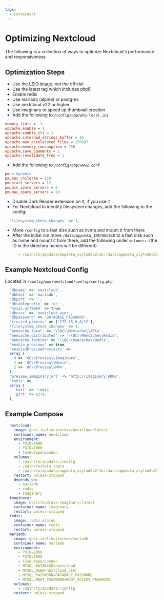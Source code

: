 ```yaml
---
tags:
  - Containers
---
```


# Optimizing Nextcloud

The following is a collection of ways to optimize Nextcloud's performance and responsiveness.

## Optimization Steps

- Use the [LSIO image](https://github.com/linuxserver/docker-nextcloud), not the official
- Use the latest tag which includes php8
- Enable redis
- Use mariadb (alpine) or postgres
- Use nextcloud v22 or higher
- Use imaginary to speed up thumbnail creation
- Add the following to `/config/php/php-local.ini`

```INI
memory_limit = -1
opcache.enable = 1
opcache.enable_cli = 1
opcache.interned_strings_buffer = 16
opcache.max_accelerated_files = 130987
opcache.memory_consumption = 256
opcache.save_comments = 1
opcache.revalidate_freq = 1
```

- Add the following to `/config/php/www2.conf`
```INI
pm = dynamic
pm.max_children = 120
pm.start_servers = 12
pm.min_spare_servers = 6
pm.max_spare_servers = 18
```
- Disable Dark Reader extension on it, if you use it
- For Nextcloud to identify filesystem changes, add the following to the config:
```js
  'filesystem_check_changes' => 1,
```
- Move `/config` to a fast disk such as nvme and mount it from there
- After the initial run move `/data/appdata_INSTANCEID` to a fast disk such as nvme and mount it from there, add the following under `volumes:`: (the ID in the directory names will be different)
```Yaml
      - /path/to/appdata/appdata_ocytnd8b2l1b:/data/appdata_ocytnd8b2l1b
```


## Example Nextcloud Config
Located in `/config/www/nextcloud/config/config.php`
```js
  'dbname' => 'nextcloud',
  'dbhost' => 'mariadb',
  'dbport' => '',
  'dbtableprefix' => 'oc_',
  'mysql.utf8mb4' => true,
  'dbuser' => 'nextcloud_user',
  'dbpassword' => 'DATABASE_PASSWORD',
  'trusted_proxies' => ['172.16.0.0/12'],
  'filesystem_check_changes' => 1,
  'memcache.local' => '\\OC\\Memcache\\APCu',
  'memcache.distributed' => '\\OC\\Memcache\\Redis',
  'memcache.locking' => '\\OC\\Memcache\\Redis',
  'enable_previews' => true,
  'enabledPreviewProviders' => 
  array (
    0 => 'OC\\Preview\\Imaginary',
    1 => 'OC\\Preview\\Movie',
    2 => 'OC\\Preview\\MP4',
  ),
  'preview_imaginary_url' => 'http://imaginary:9000',
  'redis' => 
  array (
    'host' => 'redis',
    'port' => 6379,
  ),
```

## Example Compose
```Yaml
  nextcloud:
    image: ghcr.io/linuxserver/nextcloud:latest
    container_name: nextcloud
    environment:
      - PUID=1000
      - PGID=1000
      - TZ=Europe/London
    volumes:
      - /path/to/appdata:/config
      - /path/to/data:/data
      - /path/to/appdata/appdata_ocytnd8b2l1b:/data/appdata_ocytnd8b2l1b
    restart: unless-stopped
    depends_on:
      - mariadb
      - redis
      - imaginary
  imaginary:
    image: nextcloud/aio-imaginary:latest
    container_name: imaginary
    restart: unless-stopped
  redis:
    image: redis:alpine
    container_name: redis
    restart: unless-stopped
  mariadb:
    image: ghcr.io/linuxserver/mariadb
    container_name: mariadb
    environment:
      - PUID=1000
      - PGID=1000
      - TZ=Europe/London
      - MYSQL_DATABASE=nextcloud
      - MYSQL_USER=nextcloud_user
      - MYSQL_PASSWORD=DATABASE_PASSWORD
      - MYSQL_ROOT_PASSWORD=ROOT_ACCESS_PASSWORD
    volumes:
      - /path/to/appdata:/config
    restart: unless-stopped
```
